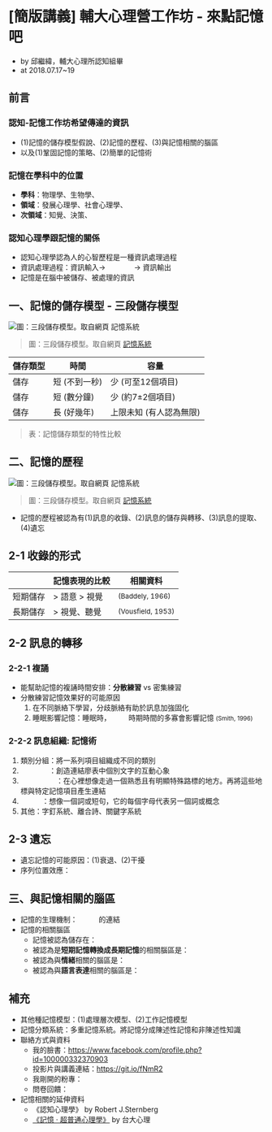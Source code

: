 # [簡版講義] 輔大心理營工作坊 - 來點記憶吧

- by 邱繼緯，輔大心理所認知組畢
- at 2018.07.17~19

## 前言

### 認知-記憶工作坊希望傳達的資訊

* (1)記憶的儲存模型假說、(2)記憶的歷程、(3)與記憶相關的腦區
* 以及(1)鞏固記憶的策略、(2)簡單的記憶術

### 記憶在學科中的位置

- **學科**：物理學、生物學、 
- **領域**：發展心理學、社會心理學、 
- **次領域**：知覺、決策、

### 認知心理學跟記憶的關係

* 認知心理學認為人的心智歷程是一種資訊處理過程
* 資訊處理過程：資訊輸入→　　　　→ 資訊輸出
* 記憶是在腦中被儲存、被處理的資訊



## 一、記憶的儲存模型 - 三段儲存模型

![圖：三段儲存模型。取自網頁 [記憶系統](http://www.hksports.net/hkpe/motor_learning/memory_system.htm) ](https://i.imgur.com/DW2qFN3.png) 

> 圖：三段儲存模型。取自網頁 [記憶系統](http://www.hksports.net/hkpe/motor_learning/memory_system.htm) 

| 儲存類型 | 時間          | 容量                    |
| -------- | ------------- | ----------------------- |
| 儲存     | 短 (不到一秒) | 少 (可至12個項目)       |
| 儲存     | 短 (數分鐘)   | 少 (約7±2個項目)        |
| 儲存     | 長 (好幾年)   | 上限未知 (有人認為無限) |

> 表：記憶儲存類型的特性比較



## 二、記憶的歷程

![圖：三段儲存模型。取自網頁 [記憶系統](http://www.hksports.net/hkpe/motor_learning/memory_system.htm) ](https://i.imgur.com/DW2qFN3.png) 

> 圖：三段儲存模型。取自網頁 [記憶系統](http://www.hksports.net/hkpe/motor_learning/memory_system.htm) 

* 記憶的歷程被認為有(1)訊息的收錄、(2)訊息的儲存與轉移、(3)訊息的提取、(4)遺忘



## 2-1 收錄的形式 

|          | 記憶表現的比較     | 相關資料          |
| -------- | ------------------ | ----------------- |
| 短期儲存 | > 語意 > 視覺 | <small>(Baddely, 1966)</small>   |
| 長期儲存 | > 視覺、聽覺 | <small>(Vousfield, 1953)</small> |



## 2-2 訊息的轉移 

### 2-2-1 複誦 

* 能幫助記憶的複誦時間安排：**分散練習** vs 密集練習
* 分散練習記憶效果好的可能原因
  1. 在不同脈絡下學習，分歧脈絡有助於訊息加強固化
  2. 睡眠影響記憶：睡眠時，　　　時期時間的多寡會影響記憶 <small>(Smith, 1996)</small>



### 2-2-2 訊息組織: 記憶術 

1. 類別分組：將一系列項目組織成不同的類別
2. 　　　　：創造連結廖表中個別文字的互動心象
3. 　　　　　：在心裡想像走過一個熟悉且有明顯特殊路標的地方。再將這些地標與特定記憶項目產生連結
4. 　　　：想像一個詞或短句，它的每個字母代表另一個詞或概念
5. 其他：字釘系統、離合詩、關鍵字系統



## 2-3 遺忘 

* 遺忘記憶的可能原因：(1)衰退、(2)干擾
* 序列位置效應：



## 三、與記憶相關的腦區 

* 記憶的生理機制：　　　的連結
* 記憶的相關腦區
  * 記憶被認為儲存在：
  * 被認為是**短期記憶轉換成長期記憶**的相關腦區是：
  * 被認為與**情緒**相關的腦區是：
  * 被認為與**語言表達**相關的腦區是：



## 補充

* 其他種記憶模型：(1)處理層次模型、(2)工作記憶模型
* 記憶分類系統：多重記憶系統。將記憶分成陳述性記憶和非陳述性知識
* 聯絡方式與資料
  * 我的臉書：https://www.facebook.com/profile.php?id=100000332370903 
  * 投影片與講義連結：https://git.io/fNmR2
  * 我剛開的粉專：
  * 問卷回饋：
* 記憶相關的延伸資料
  * 《認知心理學》 by Robert J.Sternberg
  * [《記憶 · 超普通心理學》](https://spiketren.gitbooks.io/psy101/ch7/intro.html) by 台大心理	